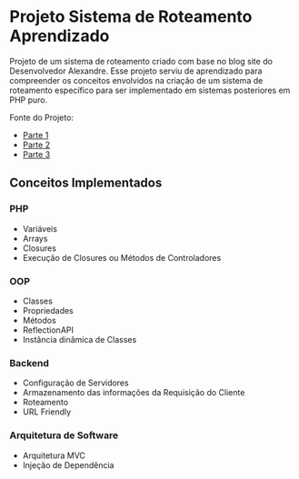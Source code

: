 # Projeto Sistema de Roteamento Aprendizado

Projeto de um sistema de roteamento criado com base no blog site do Desenvolvedor Alexandre. Esse projeto serviu de aprendizado para compreender os conceitos envolvidos na criação de um sistema de roteamento específico para ser implementado em sistemas posteriores em PHP puro.

Fonte do Projeto: 
* [Parte 1](https://paginadoale.com.br/2024/09/sistema-de-rotas-mvc-em-php-8-parte-1/)
* [Parte 2](https://paginadoale.com.br/2024/09/sistema-de-rotas-mvc-em-php-8-parte-2/)
* [Parte 3](https://paginadoale.com.br/2024/09/sistema-de-rotas-mvc-em-php-8-parte-3/)

## Conceitos Implementados 

### PHP

* Variáveis
* Arrays
* Closures
* Execução de Closures ou Métodos de Controladores

### OOP

* Classes
* Propriedades
* Métodos
* ReflectionAPI
* Instância dinâmica de Classes

### Backend

* Configuração de Servidores
* Armazenamento das informações da Requisição do Cliente
* Roteamento 
* URL Friendly

### Arquitetura de Software

* Arquitetura MVC
* Injeção de Dependência

